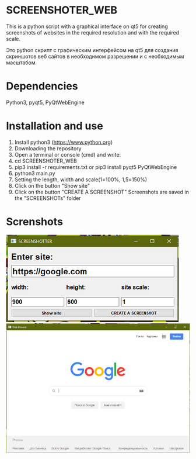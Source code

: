 # SCREENSHOTER_WEB
This is a python script with a graphical interface on qt5 for creating screenshots of websites in the required resolution and with the required scale.

Это python скрипт с графическим интерфейсом на qt5 для создания скриншотов веб сайтов в необходимом разрешении и с необходимым масштабом.

# Dependencies
Python3,
pyqt5,
PyQtWebEngine


# Installation and use
1) Install python3 (https://www.python.org)
2) Downloading the repository
3) Open a terminal or console (cmd) and write:
4) cd SCREENSHOTER_WEB
5) pip3 install -r requirements.txt or pip3 install pyqt5 PyQtWebEngine
6) python3 main.py
7) Setting the length, width and scale(1=100%, 1,5=150%)
8) Click on the button "Show site"
9) Click on the button "CREATE A SCREENSHOT"
Screenshots are saved in the "SCREENSHOTs" folder

# Screnshots
![alt text](https://github.com/t-i-r-e-l/SCREENSHOTER_WEB/blob/master/1.png)![alt text](https://github.com/t-i-r-e-l/SCREENSHOTER_WEB/blob/master/2.png)
